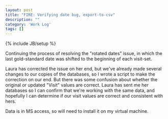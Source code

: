 ```yaml
---
layout: post
title: "FIRE: Verifying date bug, export-to-csv"
description: ""
category: 'Work Log'
tags: []
---
```

{% include JB/setup %}

Continuing the process of resolving the "rotated dates" issue, in which the last gold-standard date was shifted to the beginning of each visit-set.

Laura has corrected the issue on her end, but we've already made several changes to our copies of the databases, so I wrote a script to make the correction
on our end.  But there was some confusion about whether the original or updated "Visit" values are correct.  Laura has sent me her databases so I can 
confirm that we're working with the same data, and hopefully I can determine if our visit values are correct and consistent with hers.

Data is in MS access, so will need to install it on my virtual machine.
